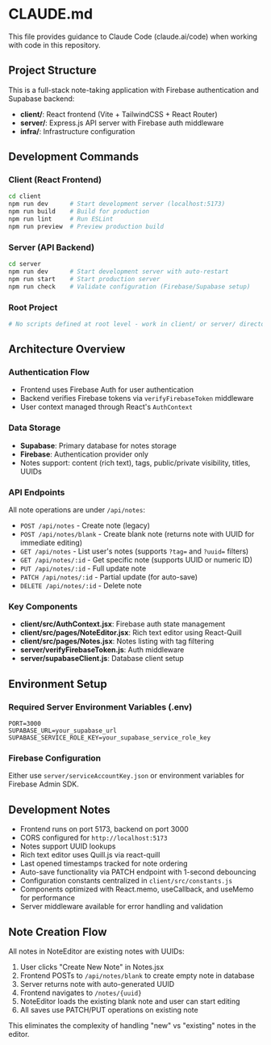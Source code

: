 # CLAUDE.md

This file provides guidance to Claude Code (claude.ai/code) when working with code in this repository.

## Project Structure

This is a full-stack note-taking application with Firebase authentication and Supabase backend:

- **client/**: React frontend (Vite + TailwindCSS + React Router)
- **server/**: Express.js API server with Firebase auth middleware
- **infra/**: Infrastructure configuration

## Development Commands

### Client (React Frontend)

```bash
cd client
npm run dev      # Start development server (localhost:5173)
npm run build    # Build for production
npm run lint     # Run ESLint
npm run preview  # Preview production build
```

### Server (API Backend)

```bash
cd server
npm run dev      # Start development server with auto-restart
npm run start    # Start production server
npm run check    # Validate configuration (Firebase/Supabase setup)
```

### Root Project

```bash
# No scripts defined at root level - work in client/ or server/ directories
```

## Architecture Overview

### Authentication Flow

- Frontend uses Firebase Auth for user authentication
- Backend verifies Firebase tokens via `verifyFirebaseToken` middleware
- User context managed through React's `AuthContext`

### Data Storage

- **Supabase**: Primary database for notes storage
- **Firebase**: Authentication provider only
- Notes support: content (rich text), tags, public/private visibility, titles, UUIDs

### API Endpoints

All note operations are under `/api/notes`:

- `POST /api/notes` - Create note (legacy)
- `POST /api/notes/blank` - Create blank note (returns note with UUID for immediate editing)
- `GET /api/notes` - List user's notes (supports `?tag=` and `?uuid=` filters)
- `GET /api/notes/:id` - Get specific note (supports UUID or numeric ID)
- `PUT /api/notes/:id` - Full update note
- `PATCH /api/notes/:id` - Partial update (for auto-save)
- `DELETE /api/notes/:id` - Delete note

### Key Components

- **client/src/AuthContext.jsx**: Firebase auth state management
- **client/src/pages/NoteEditor.jsx**: Rich text editor using React-Quill
- **client/src/pages/Notes.jsx**: Notes listing with tag filtering
- **server/verifyFirebaseToken.js**: Auth middleware
- **server/supabaseClient.js**: Database client setup

## Environment Setup

### Required Server Environment Variables (.env)

```
PORT=3000
SUPABASE_URL=your_supabase_url
SUPABASE_SERVICE_ROLE_KEY=your_supabase_service_role_key
```

### Firebase Configuration

Either use `server/serviceAccountKey.json` or environment variables for Firebase Admin SDK.

## Development Notes

- Frontend runs on port 5173, backend on port 3000
- CORS configured for `http://localhost:5173`
- Notes support UUID lookups
- Rich text editor uses Quill.js via react-quill
- Last opened timestamps tracked for note ordering
- Auto-save functionality via PATCH endpoint with 1-second debouncing
- Configuration constants centralized in `client/src/constants.js`
- Components optimized with React.memo, useCallback, and useMemo for performance
- Server middleware available for error handling and validation

## Note Creation Flow

All notes in NoteEditor are existing notes with UUIDs:

1. User clicks "Create New Note" in Notes.jsx
2. Frontend POSTs to `/api/notes/blank` to create empty note in database
3. Server returns note with auto-generated UUID
4. Frontend navigates to `/notes/{uuid}`
5. NoteEditor loads the existing blank note and user can start editing
6. All saves use PATCH/PUT operations on existing note

This eliminates the complexity of handling "new" vs "existing" notes in the editor.
